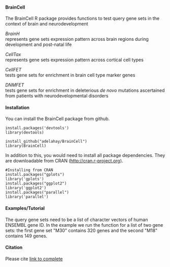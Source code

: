 #### BrainCell

The BrainCell R package provides functions to test query gene sets in the context of brain and neurodevelopment
     
  <i>BrainH</i>  
  represents gene sets expression pattern across brain regions during development and post-natal life  
     
  <i>CellTax</i>  
  represents gene sets expression pattern across cortical cell types  
     
  <i>CellFET</i>  
  tests gene sets for enrichment in brain cell type marker genes  
     
  <i>DNMFET</i>  
  tests gene sets for enrichment in deleterious <i>de novo</i> mutations ascertained from patients with neurodevelopmental disorders  


#### Installation

You can install the BrainCell package from github.

    install.packages('devtools')
    library(devtools)

    install_github("adelahay/BrainCell")
    library(BrainCell)
    
In addition to this, you would need to install all package dependencies. They are downloadable from CRAN (http://cran.r-project.org).

    #Installing from CRAN
    install.packages("gplots")  
    library('gplots')
    install.packages("ggplot2")
    library('ggplot2')
    install.packages("parallel")
    library('parallel')
    


#### Examples/Tutorial

The query gene sets need to be a list of character vectors of human ENSEMBL gene ID. In the example we run the function for a list of two gene sets: the first gene set "M30" contains 320 genes and the second "M18" contains 149 genes. 

#### Citation

Please cite [link to complete](http://dx.doi.org/)


